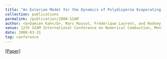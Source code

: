 ```yaml
---
title: "An Eulerian Model for the Dynamics of Polydisperse Evaporating Sprays: Combining the MultiFluid Model with the Quadrature Method of Moments"
collection: publications
permalink: /publication/2008-SIAM
author: <b>Damien Kah</b>, Marc Massot, Frédérique Laurent, and Rodney O. Fox
venue: 12th SIAM International Conference on Numerical Combustion, Monterey, USA, 2008
date: 2008-03-31
tag: conference
---
```


[[Paper](https://archive.siam.org/meetings/nc08/prgNC08.pdf)]
<br>
<br>

